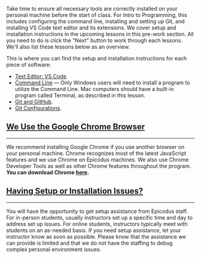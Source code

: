 Take time to ensure all necessary tools are correctly installed on your personal machine before the start of class. For Intro to Programming, this includes configuring the command line, installing and setting up Git, and installing VS Code text editor and its extensions. We cover setup and installation instructions in the upcoming lessons in this pre-work section. All you need to do is click the "Next" button to work through each lessons. We'll also list these lessons below as an overview. 

This is where you can find the setup and installation instructions for each piece of software:

* [Text Editor: VS Code](https://new.learnhowtoprogram.com/pre-work/getting-started-with-intro-to-programming/text-editor-visual-studio-code).
* [Command Line](https://new.learnhowtoprogram.com/pre-work/getting-started-with-intro-to-programming/introduction-to-the-command-line) — Only Windows users will need to install a program to utilize the Command Line. Mac computers should have a built-in program called Terminal, as described in this lesson.
* [Git and GitHub](https://new.learnhowtoprogram.com/pre-work/getting-started-with-intro-to-programming/git-and-github).
* [Git Configurations](https://new.learnhowtoprogram.com/pre-work/getting-started-with-intro-to-programming/git-configurations).

## [We Use the Google Chrome Browser](#we-use-the-chrome-browser)

---

We recommend installing Google Chrome if you use another browser on your personal machine. Chrome recognizes most of the latest JavaScript features and we use Chrome on Epicodus machines. We also use Chrome Developer Tools as well as other Chrome features throughout the program. **You can download Chrome [here](https://www.google.com/chrome/).**

## [Having Setup or Installation Issues?](#having-setup-or-installation-issues)

---

You will have the opportunity to get setup assistance from Epicodus staff. For in-person students, usually instructors set up a specific time and day to address set up issues. For online students, instructors typically meet with students on an as-needed basis. If you need setup assistance, let your instructor know as soon as possible. Please know that the assistance we can provide is limited and that we do not have the staffing to debug complex personal environment issues.
